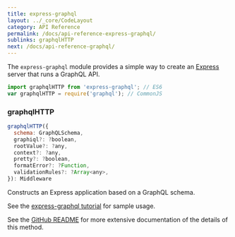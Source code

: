 ```yaml
---
title: express-graphql
layout: ../_core/CodeLayout
category: API Reference
permalink: /docs/api-reference-express-graphql/
sublinks: graphqlHTTP
next: /docs/api-reference-graphql/
---
```


The `express-graphql` module provides a simple way to create an [Express](https://expressjs.com/) server that runs a GraphQL API.

```js
import graphqlHTTP from 'express-graphql'; // ES6
var graphqlHTTP = require('graphql'); // CommonJS
```

### graphqlHTTP

```js
graphqlHTTP({
  schema: GraphQLSchema,
  graphiql?: ?boolean,
  rootValue?: ?any,
  context?: ?any,
  pretty?: ?boolean,
  formatError?: ?Function,
  validationRules?: ?Array<any>,
}): Middleware
```

Constructs an Express application based on a GraphQL schema.

See the [express-graphql tutorial](/graphql-js/running-an-express-graphql-server/) for sample usage.

See the [GitHub README](https://github.com/graphql/express-graphql) for more extensive documentation of the details of this method.
